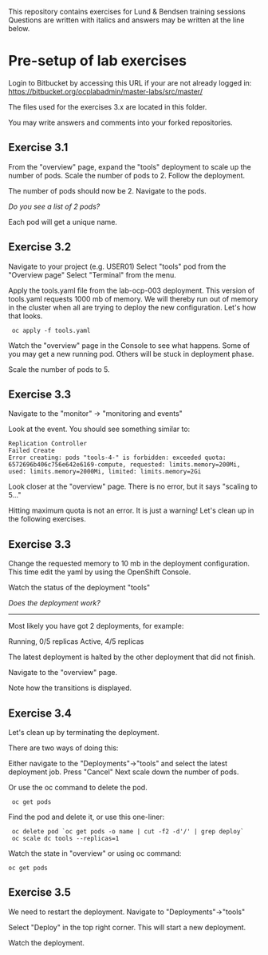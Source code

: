 This repository contains exercises for Lund & Bendsen training sessions
Questions are written with italics and answers may be written at the line below.

# Pre-setup of lab exercises

Login to Bitbucket by accessing this URL if your are not already logged in:
https://bitbucket.org/ocplabadmin/master-labs/src/master/

The files used for the exercises 3.x are located in this folder.

You may write answers and comments into your forked repositories.

## Exercise 3.1
From the "overview" page, expand the "tools" deployment to scale up the number of pods.
Scale the number of pods to 2.
Follow the deployment.

The number of pods should now be 2.
Navigate to the pods.

*Do you see a list of 2 pods?*

Each pod will get a unique name.


## Exercise 3.2
Navigate to your project (e.g. USER01)
Select "tools" pod from the "Overview page"
Select "Terminal" from the menu.

Apply the tools.yaml file from the lab-ocp-003 deployment.
This version of tools.yaml requests 1000 mb of memory. We will thereby run out of memory in the cluster when all are trying to deploy the new configuration.
Let's how that looks.

```
 oc apply -f tools.yaml
```
 
Watch the "overview" page in the Console to see what happens.
Some of you may get a new running pod.
Others will be stuck in deployment phase.

Scale the number of pods to 5.

## Exercise 3.3
Navigate to the "monitor" -> "monitoring and events"

Look at the event. You should see something similar to:
```
Replication Controller
Failed Create 	
Error creating: pods "tools-4-" is forbidden: exceeded quota: 6572696b406c756e642e6169-compute, requested: limits.memory=200Mi, used: limits.memory=2000Mi, limited: limits.memory=2Gi
```

Look closer at the "overview" page. There is no error, but it says "scaling to 5..."

Hitting maximum quota is not an error. It is just a warning!
Let's clean up in the following exercises.


## Exercise 3.3
Change the requested memory to 10 mb in the deployment configuration.
This time edit the yaml by using the OpenShift Console.

Watch the status of the deployment "tools"

*Does the deployment work?*

__________

Most likely you have got 2 deployments, for example:

Running, 0/5 replicas
Active, 4/5 replicas

The latest deployment is halted by the other deployment that did not finish.

Navigate to the "overview" page.

Note how the transitions is displayed.

## Exercise 3.4
Let's clean up by terminating the deployment.

There are two ways of doing this:

Either navigate to the "Deployments"->"tools" and select the latest deployment job.
Press "Cancel"
Next scale down the number of pods.


Or use the oc command to delete the pod.
```
 oc get pods
```   
Find the pod and delete it, or use this one-liner:
```
 oc delete pod `oc get pods -o name | cut -f2 -d'/' | grep deploy`
 oc scale dc tools --replicas=1
```

Watch the state in "overview"
or using oc command:

```
oc get pods
```

## Exercise 3.5
We need to restart the deployment.
Navigate to "Deployments"->"tools"

Select "Deploy" in the top right corner. This will start a new deployment.

Watch the deployment.

 
















  
 
